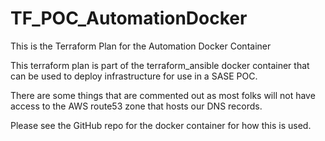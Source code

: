 # TF_POC_AutomationDocker
This is the Terraform Plan for the Automation Docker Container

This terraform plan is part of the terraform_ansible docker container that can be used to deploy infrastructure for use in a SASE POC.

There are some things that are commented out as most folks will not have access to the AWS route53 zone that hosts our DNS records.

Please see the GitHub repo for the docker container for how this is used.
